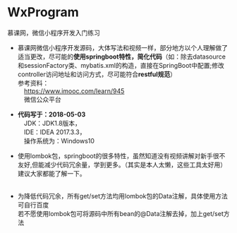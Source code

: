 # WxProgram
慕课网，微信小程序开发入门练习<br/>
- 慕课网微信小程序开发源码，大体写法和视频一样，部分地方以个人理解做了适当更改，尽可能的**使用springboot特性，简化代码**（如：除去datasource和sessionFactory类、mybatis.xml的构造，直接在SpringBoot中配置;修改controller访问地址和访问方式，尽可能符合**restful规范**）<br/>
参考资料：<br/>
&emsp;https://www.imooc.com/learn/945<br/>
&emsp;微信公众平台<br/>

- **代码写于：2018-05-03**<br/>
  &emsp;JDK：JDK1.8版本，<br/>
  &emsp;IDE：IDEA 2017.3.3，<br/>
  &emsp;操作系统为：Windows10<br/>
  
- 使用lombok包，springboot的很多特性，虽然知道没有视频讲解对新手很不友好,但能减少代码冗余量，学到更多。（其实是本人太懒，这些工具太好用）建议大家都能了解一下。<br/><br/>
- 为降低代码冗余，所有get/set方法均用lombok包的Data注解，具体使用方法可自行百度<br/>
 若不愿使用lombok包可将源码中所有bean的@Data注解去掉，加上get/set方法<br/>
